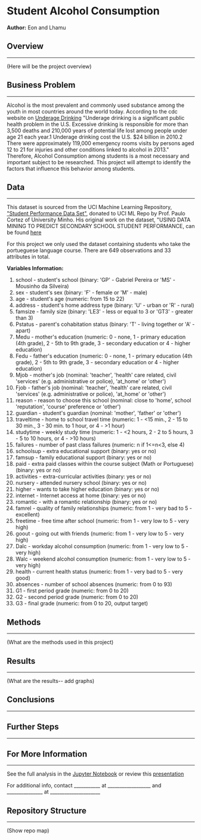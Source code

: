 # Student Alcohol Consumption
**Author:** Eon and Lhamu

## Overview 
---
(Here will be the project overview)


## Business Problem
---
Alcohol is the most prevalent and commonly used substance among the youth in most countries around the world today. According to the cdc website on [Underage Drinking](https://www.cdc.gov/alcohol/fact-sheets/underage-drinking.htm) "Underage drinking is a significant public health problem in the U.S. Excessive drinking is responsible for more than 3,500 deaths and 210,000 years of potential life lost among people under age 21 each year.1 Underage drinking cost the U.S. $24 billion in 2010.2 There were approximately 119,000 emergency rooms visits by persons aged 12 to 21 for injuries and other conditions linked to alcohol in 2013." Therefore, Alcohol Consumption among students is a most necessary and important subject to be researched. 
This project will attempt to identify the factors that influence this behavior among students. 

## Data 
---
This dataset is sourced from the UCI Machine Learning Repository, ["Student Performance Data Set"](http://archive.ics.uci.edu/ml/datasets/Student+Performance), donated to UCI ML Repo by Prof. Paulo Cortez of University Minho. His original work on the dataset, "USING DATA MINING TO PREDICT SECONDARY SCHOOL STUDENT PERFORMANCE, can be found [here](http://www3.dsi.uminho.pt/pcortez/student.pdf)

For this project we only used the dataset containing students who take the portueguese language course. There are 649 observations and 33 attributes in total.

**Variables Information:**

1. school - student's school (binary: 'GP' - Gabriel Pereira or 'MS' - Mousinho da Silveira)
2. sex - student's sex (binary: 'F' - female or 'M' - male)
3. age - student's age (numeric: from 15 to 22)
4. address - student's home address type (binary: 'U' - urban or 'R' - rural)
5. famsize - family size (binary: 'LE3' - less or equal to 3 or 'GT3' - greater than 3)
6. Pstatus - parent's cohabitation status (binary: 'T' - living together or 'A' - apart)
7. Medu - mother's education (numeric: 0 - none, 1 - primary education (4th grade), 2 - 5th to 9th grade, 3 - secondary education or 4 - higher education)
8. Fedu - father's education (numeric: 0 - none, 1 - primary education (4th grade), 2 - 5th to 9th grade, 3 - secondary education or 4 - higher education)
9. Mjob - mother's job (nominal: 'teacher', 'health' care related, civil 'services' (e.g. administrative or police), 'at_home' or 'other')
10. Fjob - father's job (nominal: 'teacher', 'health' care related, civil 'services' (e.g. administrative or police), 'at_home' or 'other')
11. reason - reason to choose this school (nominal: close to 'home', school 'reputation', 'course' preference or 'other')
12. guardian - student's guardian (nominal: 'mother', 'father' or 'other')
13. traveltime - home to school travel time (numeric: 1 - <15 min., 2 - 15 to 30 min., 3 - 30 min. to 1 hour, or 4 - >1 hour)
14. studytime - weekly study time (numeric: 1 - <2 hours, 2 - 2 to 5 hours, 3 - 5 to 10 hours, or 4 - >10 hours)
15. failures - number of past class failures (numeric: n if 1<=n<3, else 4)
16. schoolsup - extra educational support (binary: yes or no)
17. famsup - family educational support (binary: yes or no)
18. paid - extra paid classes within the course subject (Math or Portuguese) (binary: yes or no)
19. activities - extra-curricular activities (binary: yes or no)
20. nursery - attended nursery school (binary: yes or no)
21. higher - wants to take higher education (binary: yes or no)
22. internet - Internet access at home (binary: yes or no)
23. romantic - with a romantic relationship (binary: yes or no)
24. famrel - quality of family relationships (numeric: from 1 - very bad to 5 - excellent)
25. freetime - free time after school (numeric: from 1 - very low to 5 - very high)
26. goout - going out with friends (numeric: from 1 - very low to 5 - very high)
27. Dalc - workday alcohol consumption (numeric: from 1 - very low to 5 - very high)
28. Walc - weekend alcohol consumption (numeric: from 1 - very low to 5 - very high)
29. health - current health status (numeric: from 1 - very bad to 5 - very good)
30. absences - number of school absences (numeric: from 0 to 93)
31. G1 - first period grade (numeric: from 0 to 20)
32. G2 - second period grade (numeric: from 0 to 20)
33. G3 - final grade (numeric: from 0 to 20, output target)

## Methods
---
(What are the methods used in this project)


## Results
---
(What are the results-- add graphs)


## Conclusions
---


## Further Steps
---


## For More Information
---
See the full analysis in the [Jupyter Notebook](___________) or review this [presentation](____________________)

For additional info, contact ___________ at __________________ and _______________ at _____________________


## Repository Structure
---
(Show repo map)
